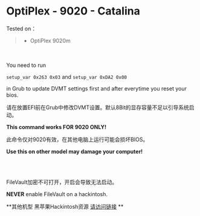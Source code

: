# OptiPlex - 9020 - Catalina


Tested on：

> * OptiPlex 9020m 


<br/><br/>
You need to run

` setup_var 0x263 0x03 `
and 
` setup_var 0xDA2 0x00 `

in Grub to update DVMT settings first and after everytime you reset your bios.

请在放置EFI前在Grub中修改DVMT设置。默认8Bit的显存容量不足以引导系统启动。

**This command works FOR 9020 ONLY!**

此命令仅对9020有效，在其他电脑上运行可能会损坏BIOS。

**Use this on other model may damage your computer!**

<br/><br/>



FileVault加密不可打开，开启会导致无法启动。

**NEVER** enable FileVault on a hackintosh. 


**其他机型 黑苹果Hackintosh资源 [请访问链接](https://github.com/daliansky/Hackintosh) **
